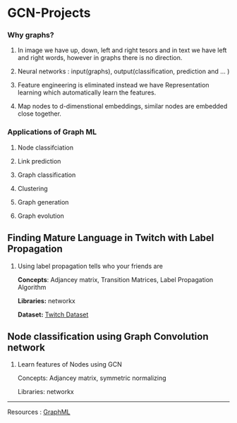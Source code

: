 # GCN-Projects

### Why graphs?

1. In image we have up, down, left and right tesors and in text we have left and right words, however in graphs there is no direction.

2. Neural networks : input(graphs), output(classification, prediction and ... )

3. Feature engineering is eliminated instead we have Representation learning which automatically learn the features.

4. Map nodes to d-dimenstional embeddings, similar nodes are embedded close together.

### Applications of Graph ML

1. Node classifciation 

2. Link prediction 

3. Graph classification

4. Clustering

5. Graph generation 

6. Graph evolution

## Finding Mature Language in Twitch with Label Propagation

1. Using label propagation tells who your friends are
   
   **Concepts**: Adjancey matrix, Transition Matrices, Label Propagation Algorithm
   
   **Libraries:** networkx
   
   **Dataset:** [Twitch Dataset](https://github.com/benedekrozemberczki/datasets)

## Node classification using Graph Convolution network

1. Learn features of Nodes using GCN
   
   Concepts: Adjancey matrix, symmetric normalizing
   
   Libraries: networkx

----

Resources : [GraphML](https://antonsruberts.github.io/graph/)

